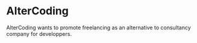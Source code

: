 # AlterCoding

AlterCoding wants to promote freelancing as an alternative to consultancy company for developpers.